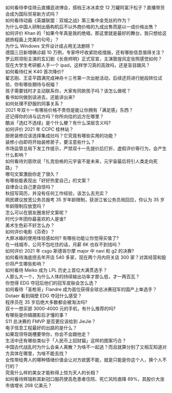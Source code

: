 如何看待李佳琦云直播逛进博会，搭档王冰冰卖空 12 万罐阿富汗松子？直播带货会成为国际贸易新方式吗？  
如何看待动画《英雄联盟：双城之战》第三集中金克丝的作为？  
为什么中国人研制出盾构机后不以外商价格的九成出售而是以一成价格出售？  
如何评价 Khan 的「如果今年真是我的绝唱，那这里就是最好的舞台，我只想给这趟旅程画上完美的句号」？  
为什么 Windows 文件设计成占用无法删除？  
德国三日新增确诊超 10 万例，专家呼吁收紧防疫措施，还有哪些信息值得关注？  
罗云熙领衔主演的玄幻剧《长夜烬明》正式官宣，主演敦煌风定妆照感觉如何？  
现在大学生考研都人手一个 ipad，这样学习真的高效吗，还是盲目跟风？  
如何看待红米 K40 首次降价?  
翟志刚、王亚平圆满完成神舟十三号第一次出舱活动，后续还将进行舱段转位试验，你有哪些期待与祝福？  
孩子需要钱时才主动联系你，大家有同款孩子吗？该怎么做呢？  
看书如何做到读进去，还能讲出来?  
如何处理不舒服的同事关系？  
2021 年双十一有哪些价格不贵但是能让你拥有「满足感」东西？  
还记得你的诗与远方吗？你所向往的远方在哪里？  
酷派「选红不选绿」是个什么梗？有什么深层含义吗?  
如何评价 2021 年 CCPC 桂林站？  
厨房装修应该选择集成灶吗？它究竟有哪些实用的功能？  
装修小白即将开始装修房子，要注意些什么？  
市场监管总局下发工作提示，严禁双十一先提价后打折、虚假评价等行为，会产生什么影响？  
如何看待刘慈欣说「扎克伯格的元宇宙不是未来，元宇宙最后将引人类走向死路」？  
哪句文案激励你走了很久？  
有哪些能表现出「好好热爱自己」的文案？  
自律会让自己更自信吗？  
秋招写简历，并没有任何工作经验，该怎么去充实？  
网民建议放宽公务员报考 35 岁年龄限制，获浙江省公务员局回应，你认为 35 岁年龄限制应放宽吗？  
怎么可以在朋友圈发好文案呢？  
时代少年团你最喜欢的人是谁?  
美术生色彩不好怎么办？  
如何评价电影《芬奇》？  
大屏冰箱的使用体验感如何? 有哪些功能让你觉得买值了?  
在一线城市，公司不包吃住的话，月薪 6K 也存不到钱吗？  
如何评价 2021 年 csgo 斯德哥尔摩 major 中 navi 和 g2 的决赛?  
如何看待海底捞去年开店 540 多家，现在两个月内将关店 300 家？对其经营和股价将产生哪些影响？  
如何看待 Meiko 成为 LPL 历史上首位大满贯选手？  
人那么大一个，为什么人体的持续输出功率才那么低，才一两百瓦？  
你觉得 EDG 夺冠后他们的冠军皮肤会怎么选？  
如何看待「圣枪哥」Flandre 成为首位获得全球总决赛冠军的国产上单选手？  
Dotaer 看到隔壁 EDG 夺冠什么感受？  
程序员在 35 岁后绝大多数都会被淘汰吗?  
双十一想买部 3000-4000 元的手机，有什么推荐的吗?  
有哪些是你搞摄影后才懂的事？  
S11 总决赛的 FMVP 是否更应该给到 JieJie？  
电子信息工程最好的出路的是什么？  
如果现领导跳槽要带你，你会不会跟他走？  
生活中还有哪些类似于「人民币上招财猫」这样的图案巧合？  
中国古代战乱时为什么会亲人离散？为啥不一起逃？而且就算分别了又相互知道对方具体在哪里，为啥不能去找？  
女性带给男人的哪种情绪价值会让对方欲罢不能，就是只能是你这个人，换个人不行的？  
究竟什么样的美女才能称得上惊为天人的长相？  
如何看待辉瑞称其新冠口服药使高危患者住院、死亡风险直降 89%，其股价大涨市值增长 268 亿美元？  
